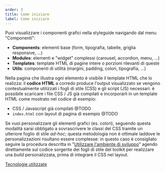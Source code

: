 ```yaml
---
order: 3
title: Come iniziare
label: Come iniziare
---
```


Puoi visualizzare i componenti grafici nella styleguide
navigando dal menu "Componenti":

- **Components**: elementi base (form, tipografia, tabelle, griglia responsive, ...)  
- **Modules**: elementi e "widget" complessi (carousel, accordion, menu, ...)
- **Templates**: template HTML di pagine intere o porzioni rilevanti di queste
- **Utils**: componenti di utilità (margini, padding, colori, tipografia, ...)

Nella pagina che illustra ogni elemento è visibile il template HTML che lo realizza:
il **codice HTML** a corredo produce l'output visualizzato se vengono contestualmente
utilizzati i fogli di stile (CSS) e gli script (JS) necessari: è possibile scaricare
i file CSS / JS già compilati e incorporarli in un template HTML
come mostrato nel codice di esempio:

* CSS / Javascript già compilati @TODO
* `index.html` con layout di pagina di esempio @TODO

Se vuoi personalizzare gli elementi grafici (es. colori),
seguendo questa modalità sarai obbligato a sovrascrivere
le classi del CSS tramite un ulteriore foglio di stile *ad-hoc*;
questa metodologia non è ottimale laddove le personalizzazioni
risultano essere complesse: in questo caso è consigliato
seguire la procedura descritta in "[Utilizzare l'ambiente di sviluppo](/docs/sviluppare)"
agendo direttamente sul codice sorgente dei fogli di stile del toolkit
per realizzare una *build* personalizzata, prima di integrare il CSS nel layout.

[Tecnologie utilizzate](/docs/tecnologie)

